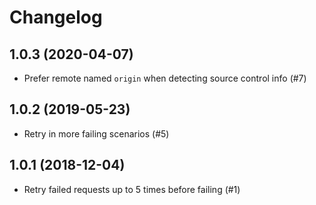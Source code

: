 # Changelog

## 1.0.3 (2020-04-07)

- Prefer remote named `origin` when detecting source control info (#7)

## 1.0.2 (2019-05-23)

- Retry in more failing scenarios (#5)

## 1.0.1 (2018-12-04)

- Retry failed requests up to 5 times before failing (#1)
